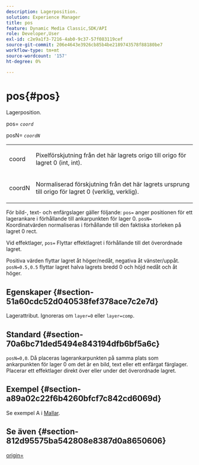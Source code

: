 ```yaml
---
description: Lagerposition.
solution: Experience Manager
title: pos
feature: Dynamic Media Classic,SDK/API
role: Developer,User
exl-id: c2e9a1f3-7216-4ab0-9c37-57f083119cef
source-git-commit: 206e4643e3926cb85b4be2189743578f88180be7
workflow-type: tm+mt
source-wordcount: '157'
ht-degree: 0%

---
```


# pos{#pos}

Lagerposition.

pos= *`coord`*

posN= *`coordN`*

<table id="simpletable_754F76EE00BF4129B07502647FF172B7"> 
 <tr class="strow"> 
  <td class="stentry"> <p><span class="varname"> coord</span> </p> </td> 
  <td class="stentry"> <p>Pixelförskjutning från det här lagrets origo till origo för lagret 0 (int, int). </p></td> 
 </tr> 
 <tr class="strow"> 
  <td class="stentry"> <p><span class="varname"> coordN</span> </p></td> 
  <td class="stentry"> <p>Normaliserad förskjutning från det här lagrets ursprung till origo för lagret 0 (verklig, verklig). </p></td> 
 </tr> 
</table>

För bild-, text- och enfärgslager gäller följande: `pos=` anger positionen för ett lagerankare i förhållande till ankarpunkten för lager 0. `posN=` Koordinatvärden normaliseras i förhållande till den faktiska storleken på lagret 0 rect.

Vid effektlager, `pos=` Flyttar effektlagret i förhållande till det överordnade lagret.

Positiva värden flyttar lagret åt höger/nedåt, negativa åt vänster/uppåt. `posN=0.5,0.5` flyttar lagret halva lagrets bredd 0 och höjd nedåt och åt höger.

## Egenskaper {#section-51a60cdc52d040538fef378ace7c2e7d}

Lagerattribut. Ignoreras om `layer=0` eller `layer=comp`.

## Standard {#section-70a6bc71ded5494e843194dfb6bf5a6c}

`posN=0,0`. Då placeras lagerankarpunkten på samma plats som ankarpunkten för lager 0 om det är en bild, text eller ett enfärgat färglager. Placerar ett effektlager direkt över eller under det överordnade lagret.

## Exempel {#section-a89a02c22f6b4260bfcf7c842cd6069d}

Se exempel A i [Mallar](../../../../../is-api/http-ref/image-serving-api-ref/c-http-protocol-reference/c-templates/c-templates.md#concept-3cd2d2adae0e41b2979b9640244d4d3e).

## Se även {#section-812d95575ba542808e8387d0a8650606}

[origin=](../../../../../is-api/http-ref/image-serving-api-ref/c-http-protocol-reference/c-command-reference/r-origin.md#reference-e11c7ac06e2240cc884c3fec98f05138)
